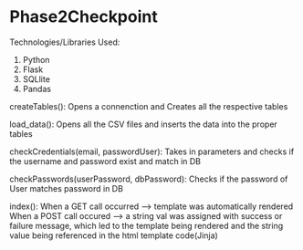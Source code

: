 # Phase2Checkpoint

Technologies/Libraries Used:
1. Python
2. Flask
3. SQLlite
4. Pandas

createTables(): Opens a connenction and Creates all the respective tables

load_data(): Opens all the CSV files and inserts the data into the proper tables

checkCredentials(email, passwordUser): Takes in parameters and checks if the username and password exist and match in DB

checkPasswords(userPassword, dbPassword): Checks if the password of User matches password in DB

index(): 
  When a GET call occurred --> template was automatically rendered
  When a POST call occured -->  a string val was assigned with success or failure message, which led to the template being rendered and the string value being referenced in the html template code(Jinja)

